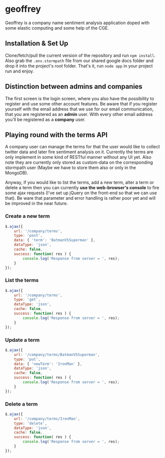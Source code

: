 # geoffrey
Geoffrey is a company name sentiment analysis application doped with some elastic computing and some
help of the CGE.

## Installation & Set Up
Clone/fetch/pull the current version of the repository and run `npm install`.
Also grab the `.env.stormpath` file from our shared google docs folder and drop it into the project's
root folder.
That's it, run `node app` in your project run and enjoy.

## Distinction between admins and companies
The first screen is the login screen, where you also have the possibility to register and use some
other account features.
Be aware that if you register yourself with the email address that we use for our email
communication, that you are registered as an **admin** user.
With every other email address you'll be registered as a **company** user.

## Playing round with the terms API
A company user can manage the terms for that the user would like to collect twitter data and later
fire sentiment analysis on it. Currently the terms are only implement in some kind of RESTful manner
without any UI yet. Also note they are currently only stored as custom-data on the corresponding stormpath
user (Maybe we have to store them also or only in the MongoDB).

Anyway, if you would like to list the terms, add a new term, alter a term or delete a term
then you can currently **use the web-browser's console** to fire some ajax requests (I've set up jQuery
on the front-end so that we can use that). Be ware that parameter and error handling is rather poor
yet and will be improved in the near future.

### Create a new term
```javascript
$.ajax({
	url: '/company/terms',
	type: 'post',
	data: { 'term': 'BatmanVSSuperman' },
	dataType: 'json',
	cache: false,
	success: function( res ) {
		console.log('Response from server = ', res);
	}
});
```

### List the terms
```javascript
$.ajax({
	url: '/company/terms',
	type: 'get',
	dataType: 'json',
	cache: false,
	success: function( res ) {
		console.log('Response from server = ', res);
	}
});
```

### Update a term
```javascript
$.ajax({
	url: '/company/terms/BatmanVSSuperman',
	type: 'put',
	data: { 'newTerm': 'IronMan' },
	dataType: 'json',
	cache: false,
	success: function( res ) {
		console.log('Response from server = ', res);
	}
});
```

### Delete a term
```javascript
$.ajax({
	url: '/company/terms/IronMan',
	type: 'delete',
	dataType: 'json',
	cache: false,
	success: function( res ) {
		console.log('Response from server = ', res);
	}
});
```
